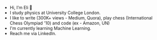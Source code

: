 - Hi, I’m Eli 👋
- I study physics at University College London. 
- I like to write (300K+ views - Medium, Quora), play chess (International Chess Olympiad '10) and code (ex - Amazon, UN)
- I'm currently learning Machine Learning.
- Reach me via LinkedIn.

<!---
elilouise/elilouise is a ✨ special ✨ repository because its `README.md` (this file) appears on your GitHub profile.
You can click the Preview link to take a look at your changes.
--->
